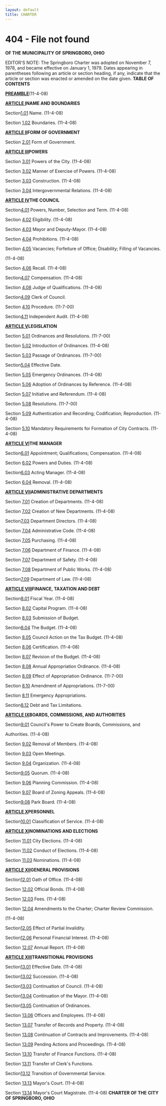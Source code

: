 ```yaml
---
layout: default 
title: CHARTER 
---
```


<H1>404 - File not found</H1>

**OF THE** **MUNICIPALITY OF SPRINGBORO, OHIO**

EDITOR'S NOTE: The Springboro Charter was adopted on November 7, 1978,
and became effective on January 1, 1979. Dates appearing in parentheses
following an article or section heading, if any, indicate that the
article or section was enacted or amended on the date given. **TABLE OF
CONTENTS**

[**PREAMBLE**](13128872.html)(11-4-08)

[**ARTICLE I**](13165b88.html)**NAME AND BOUNDARIES**

Section[1.01](13189982.html) Name. (11-4-08)

Section [1.02](131c751d.html) Boundaries. (11-4-08)

[**ARTICLE II**](13202198.html)**FORM OF GOVERNMENT**

Section [2.01](1322aea2.html) Form of Government.

[**ARTICLE III**](1327d26d.html)**POWERS**

Section [3.01](13291520.html) Powers of the City. (11-4-08)

Section [3.02](132d954d.html) Manner of Exercise of Powers. (11-4-08)

Section [3.03](13312000.html) Construction. (11-4-08)

Section [3.04](13353c76.html) Intergovernmental Relations. (11-4-08)

[**ARTICLE IV**](13393825.html)**THE COUNCIL**

Section[4.01](133b6446.html) Powers, Number, Selection and Term.
(11-4-08)

Section [4.02](13415efe.html) Eligibility. (11-4-08)

Section [4.03](1346a0c0.html) Mayor and Deputy-Mayor. (11-4-08)

Section [4.04](134cdd6a.html) Prohibitions. (11-4-08)

Section [4.05](1353af4e.html) Vacancies; Forfeiture of Office;
Disability; Filling of Vacancies.

(11-4-08)

Section [4.06](135fbce2.html) Recall. (11-4-08)

Section[4.07](1368d53e.html) Compensation. (11-4-08)

Section [4.08](136daf56.html) Judge of Qualifications. (11-4-08)

Section[4.09](137207b9.html) Clerk of Council.

Section [4.10](1377099a.html) Procedure. (11-7-00)

Section[4.11](137d04dc.html) Independent Audit. (11-4-08)

[**ARTICLE V**](13823424.html)**LEGISLATION**

Section [5.01](138487ff.html) Ordinances and Resolutions. (11-7-00)

Section [5.02](1388ae2c.html) Introduction of Ordinances. (11-4-08)

Section [5.03](138cc427.html) Passage of Ordinances. (11-7-00)

Section[5.04](1391b09c.html) Effective Date.

Section [5.05](139512b4.html) Emergency Ordinances. (11-4-08)

Section [5.06](139a0d3d.html) Adoption of Ordinances by Reference.
(11-4-08)

Section [5.07](139e205d.html) Initiative and Referendum. (11-4-08)

Section [5.08](13a320fb.html) Resolutions. (11-7-00)

Section [5.09](13a76d3c.html) Authentication and Recording;
Codification; Reproduction. (11-4-08)

Section [5.10](13adf2f6.html) Mandatory Requirements for Formation of
City Contracts. (11-4-08)

[**ARTICLE VI**](13b7f2f2.html)**THE MANAGER**

Section[6.01](13b987af.html) Appointment; Qualifications; Compensation.
(11-4-08)

Section [6.02](13bd1f42.html) Powers and Duties. (11-4-08)

Section[6.03](13cc7ea4.html) Acting Manager. (11-4-08)

Section [6.04](13d04eda.html) Removal. (11-4-08)

[**ARTICLE VII**](13d8ecc9.html)**ADMINISTRATIVE DEPARTMENTS**

Section [7.01](13da2e6f.html) Creation of Departments. (11-4-08)

Section [7.02](13df4973.html) Creation of New Departments. (11-4-08)

Section[7.03](13e35385.html) Department Directors. (11-4-08)

Section [7.04](13e7a5e5.html) Administrative Code. (11-4-08)

Section [7.05](13eb6b02.html) Purchasing. (11-4-08)

Section [7.06](13efe609.html) Department of Finance. (11-4-08)

Section [7.07](13f48fb4.html) Department of Safety. (11-4-08)

Section [7.08](13f8f248.html) Department of Public Works. (11-4-08)

Section[7.09](13fcfebc.html) Department of Law. (11-4-08)

[**ARTICLE VIII**](1400af32.html)**FINANCE, TAXATION AND DEBT**

Section[8.01](14027211.html) Fiscal Year. (11-4-08)

Section [8.02](14068197.html) Capital Program. (11-4-08)

Section [8.03](1412deed.html) Submission of Budget.

Section[8.04](14163594.html) The Budget. (11-4-08)

Section [8.05](141a82d0.html) Council Action on the Tax Budget.
(11-4-08)

Section [8.06](14249a75.html) Certification. (11-4-08)

Section [8.07](1428ec8d.html) Revision of the Budget. (11-4-08)

Section [8.08](142c90dc.html) Annual Appropriation Ordinance. (11-4-08)

Section [8.09](1430202e.html) Effect of Appropriation Ordinance.
(11-7-00)

Section [8.10](14342937.html) Amendment of Appropriations. (11-7-00)

Section [8.11](1439e49c.html) Emergency Appropriations.

Section[8.12](143df2da.html) Debt and Tax Limitations.

[**ARTICLE IX**](14414401.html)**BOARDS, COMMISSIONS, AND AUTHORITIES**

Section[9.01](14437afb.html) Council's Power to Create Boards,
Commissions, and

Authorities. (11-4-08)

Section [9.02](144705ed.html) Removal of Members. (11-4-08)

Section [9.03](144b42ec.html) Open Meetings.

Section [9.04](144f7ec7.html) Organization. (11-4-08)

Section[9.05](14531062.html) Quorum. (11-4-08)

Section [9.06](1457009d.html) Planning Commission. (11-4-08)

Section [9.07](145dc9bc.html) Board of Zoning Appeals. (11-4-08)

Section[9.08](14622d18.html) Park Board. (11-4-08)

[**ARTICLE X**](14679bde.html)**PERSONNEL**

Section[10.01](1469e0bc.html) Classification of Service. (11-4-08)

[**ARTICLE XI**](147c43f6.html)**NOMINATIONS AND ELECTIONS**

Section [11.01](147e0a1f.html) City Elections. (11-4-08)

Section [11.02](1483162f.html) Conduct of Elections. (11-4-08)

Section [11.03](14879a64.html) Nominations. (11-4-08)

[**ARTICLE XII**](148c5291.html)**GENERAL PROVISIONS**

Section[12.01](148edae3.html) Oath of Office. (11-4-08)

Section [12.02](1495cea4.html) Official Bonds. (11-4-08)

Section [12.03](149a368b.html) Fees. (11-4-08)

Section [12.04](149eb3b5.html) Amendments to the Charter; Charter Review
Commission.

(11-4-08)

Section[12.05](14a46039.html) Effect of Partial Invalidity.

Section[12.06](14a85a72.html) Personal Financial Interest. (11-4-08)

Section [12.07](14ac0deb.html) Annual Report. (11-4-08)

[**ARTICLE XIII**](14b0c667.html)**TRANSITIONAL PROVISIONS**

Section[13.01](14b2fb0a.html) Effective Date. (11-4-08)

Section[13.02](14b6bb0a.html) Succession. (11-4-08)

Section[13.03](14bb022d.html) Continuation of Council. (11-4-08)

Section[13.04](14bf98c3.html) Continuation of the Mayor. (11-4-08)

Section[13.05](14c30a65.html) Continuation of Ordinances.

Section [13.06](14c7ac3d.html) Officers and Employees. (11-4-08)

Section [13.07](14cd14b3.html) Transfer of Records and Property.
(11-4-08)

Section [13.08](14d1a4bb.html) Continuation of Contracts and
Improvements. (11-4-08)

Section [13.09](14d651d5.html) Pending Actions and Proceedings.
(11-4-08)

Section [13.10](14daa15e.html) Transfer of Finance Functions. (11-4-08)

Section [13.11](14df5d15.html) Transfer of Clerk's Functions.

Section[13.12](14e3834b.html) Transition of Governmental Service.

Section [13.13](14e7acf7.html) Mayor's Court. (11-4-08)

Section [13.14](14eb4ffb.html) Mayor's Court Magistrate. (11-4-08)
**CHARTER** **OF THE** **CITY OF SPRINGBORO, OHIO**
